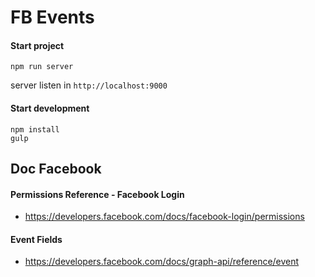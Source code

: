 # FB Events

#### Start project

```
npm run server
```

server listen in `http://localhost:9000`

#### Start development

```
npm install
gulp
```

## Doc Facebook

#### Permissions Reference - Facebook Login
- https://developers.facebook.com/docs/facebook-login/permissions

#### Event Fields
- https://developers.facebook.com/docs/graph-api/reference/event